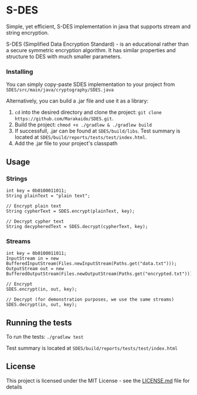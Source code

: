 # S-DES

Simple, yet efficient, S-DES implementation in java that supports stream and string encryption.

S-DES (Simplified Data Encryption Standard) - is an educational rather than a secure symmetric encryption algorithm. It has similar properties and structure 
to DES with much smaller parameters.

### Installing

You can simply copy-paste SDES implementation to your project from  `SDES/src/main/java/cryptography/SDES.java`

Alternatively, you can build a .jar file and use it as a library:
1. `cd` into the desired directory and clone the project: `git clone https://github.com/Marakaido/SDES.git`.
2. Build the project:
   `chmod +x ./gradlew & ./gradlew build`
3. If successfull, .jar can be found at `SDES/build/libs`.
   Test summary is located at `SDES/build/reports/tests/test/index.html`.
4. Add the .jar file to your project's classpath 

## Usage

### Strings
```
int key = 0b0100011011;
String plainText = "plain text";

// Encrypt plain text
String cypherText = SDES.encrypt(plainText, key);

// Decrypt cypher text
String decypheredText = SDES.decrypt(cypherText, key);
```


### Streams
```
int key = 0b0100011011;
InputStream in = new BufferedInputStream(Files.newInputStream(Paths.get("data.txt")));
OutputStream out = new BufferedOutputStream(Files.newOutputStream(Paths.get("encrypted.txt")));

// Encrypt
SDES.encrypt(in, out, key);

// Decrypt (for demonstration purposes, we use the same streams)
SDES.decrypt(in, out, key);
```

## Running the tests

To run the tests: `./gradlew test`

Test summary is located at `SDES/build/reports/tests/test/index.html`

## License

This project is licensed under the MIT License - see the [LICENSE.md](LICENSE.md) file for details
